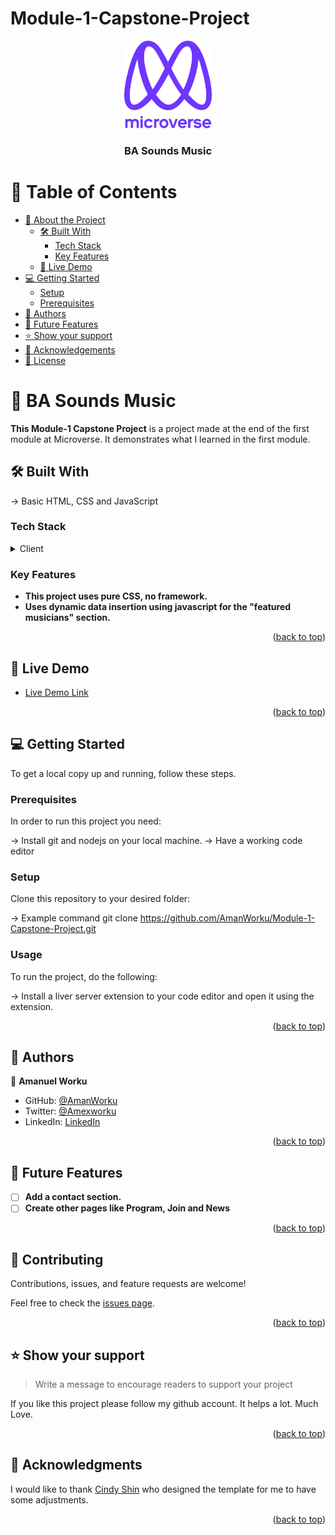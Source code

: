 ﻿# Module-1-Capstone-Project
<a name="readme-top"></a>

<div align="center">

  <img src="murple_logo.png" alt="logo" width="140"  height="auto" />
  <br/>

<h3><b>BA Sounds Music</b></h3>

</div>

<!-- TABLE OF CONTENTS -->

# 📗 Table of Contents

- [📖 About the Project](#about-project)
    - [🛠 Built With](#built-with)
        - [Tech Stack](#tech-stack)
        - [Key Features](#key-features)
    - [🚀 Live Demo](#live-demo)
- [💻 Getting Started](#getting-started)
    - [Setup](#setup)
    - [Prerequisites](#prerequisites)
- [👥 Authors](#authors)
- [🔭 Future Features](#future-features)
- [⭐️ Show your support](#support)
- [🙏 Acknowledgements](#acknowledgements)
- [📝 License](#license)

<!-- PROJECT DESCRIPTION -->

# 📖 BA Sounds Music <a name="about-project"></a>


**This Module-1 Capstone Project** is a project made at the end of the first module at Microverse. It demonstrates what I learned in the first module.

## 🛠 Built With <a name="built-with"></a>

 -> Basic HTML, CSS and JavaScript

### Tech Stack <a name="tech-stack"></a>


<details>
  <summary>Client</summary>
  <ul>
    <li><a href="https://html.com/">HTML</a></li>
    <li><a href="https://javascript.com/">JavaScript</a></li>
    <li><a href="https://www.w3.org/Style/CSS/Overview.en.html">CSS</a></li>
  </ul>
</details>

<!-- Features -->

### Key Features <a name="key-features"></a>


- **This project uses pure CSS, no framework.**
- **Uses dynamic data insertion using javascript for the "featured musicians" section.**

<p align="right">(<a href="#readme-top">back to top</a>)</p>

<!-- LIVE DEMO -->

## 🚀 Live Demo <a name="live-demo"></a>


- [Live Demo Link](https://amanworku.github.io/Module-1-Capstone-Project/)

<p align="right">(<a href="#readme-top">back to top</a>)</p>

<!-- GETTING STARTED -->

## 💻 Getting Started <a name="getting-started"></a>


To get a local copy up and running, follow these steps.

### Prerequisites

In order to run this project you need:

-> Install git and nodejs on your local machine.
-> Have a working code editor

### Setup

Clone this repository to your desired folder:

-> Example command
    git clone https://github.com/AmanWorku/Module-1-Capstone-Project.git


### Usage

To run the project, do the following:

-> Install a liver server extension to your code editor and open it using the extension.

<p align="right">(<a href="#readme-top">back to top</a>)</p>

<!-- AUTHORS -->

## 👥 Authors <a name="authors"></a>


👤 **Amanuel Worku**

- GitHub: [@AmanWorku](https://github.com/AmanWorku)
- Twitter: [@Amexworku](https://twitter.com/Amexworku)
- LinkedIn: [LinkedIn](https://www.linkedin.com/in/amanuel-worku-844903213/)


<p align="right">(<a href="#readme-top">back to top</a>)</p>

<!-- FUTURE FEATURES -->

## 🔭 Future Features <a name="future-features"></a>

- [ ] **Add a contact section.**
- [ ] **Create other pages like Program, Join and News**

<p align="right">(<a href="#readme-top">back to top</a>)</p>

<!-- CONTRIBUTING -->

## 🤝 Contributing <a name="contributing"></a>

Contributions, issues, and feature requests are welcome!

Feel free to check the [issues page](https://github.com/AmanWorku/Module-1-Capstone-Project/issues).

<p align="right">(<a href="#readme-top">back to top</a>)</p>

<!-- SUPPORT -->

## ⭐️ Show your support <a name="support"></a>

> Write a message to encourage readers to support your project

If you like this project please follow my github account. It helps a lot. Much Love.

<p align="right">(<a href="#readme-top">back to top</a>)</p>

<!-- ACKNOWLEDGEMENTS -->

## 🙏 Acknowledgments <a name="acknowledgements"></a>


I would like to thank <a href="https://www.behance.net/adagio07">Cindy Shin</a> who designed the template for me to have some adjustments.

<p align="right">(<a href="#readme-top">back to top</a>)</p>

<!-- FAQ (optional) -->

